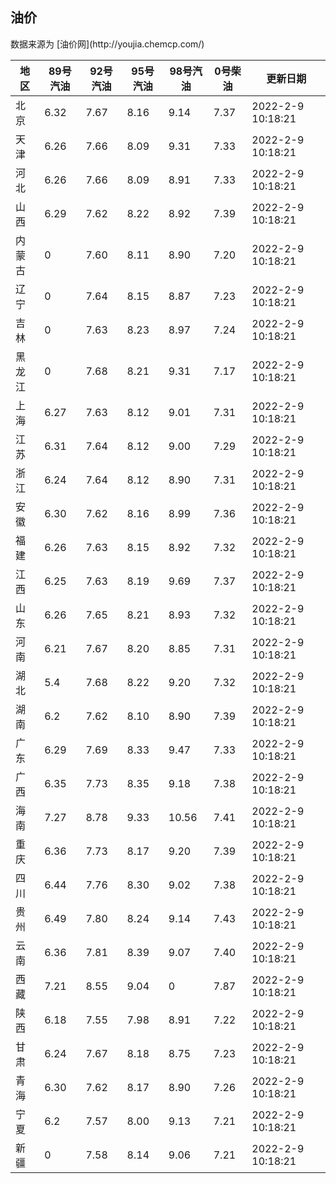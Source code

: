 
<!DOCTYPE html>
<html lang="zh-cn">
<head>
<link href="https://cdn.jsdelivr.net/gh/RookieFanzk/link/github.css" rel="stylesheet">
</head>

<body>
<h2>油价</h2>
<p>数据来源为 [油价网](http://youjia.chemcp.com/) </p>
<table>
<thead>
<tr>
<th>地区</th>
<th>89号汽油</th>
<th>92号汽油</th>
<th>95号汽油</th>
<th>98号汽油</th>
<th>0号柴油</th>
<th>更新日期</th>
</tr>
</thead>
<tbody>
<tr>
<td>北京</td>
<td>6.32</td>
<td>7.67</td>
<td>8.16</td>
<td>9.14</td>
<td>7.37</td>
<td>2022-2-9 10:18:21</td>
</tr>
<tr>
<td>天津</td>
<td>6.26</td>
<td>7.66</td>
<td>8.09</td>
<td>9.31</td>
<td>7.33</td>
<td>2022-2-9 10:18:21</td>
</tr>
<tr>
<td>河北</td>
<td>6.26</td>
<td>7.66</td>
<td>8.09</td>
<td>8.91</td>
<td>7.33</td>
<td>2022-2-9 10:18:21</td>
</tr>
<tr>
<td>山西</td>
<td>6.29</td>
<td>7.62</td>
<td>8.22</td>
<td>8.92</td>
<td>7.39</td>
<td>2022-2-9 10:18:21</td>
</tr>
<tr>
<td>内蒙古</td>
<td>0</td>
<td>7.60</td>
<td>8.11</td>
<td>8.90</td>
<td>7.20</td>
<td>2022-2-9 10:18:21</td>
</tr>
<tr>
<td>辽宁</td>
<td>0</td>
<td>7.64</td>
<td>8.15</td>
<td>8.87</td>
<td>7.23</td>
<td>2022-2-9 10:18:21</td>
</tr>
<tr>
<td>吉林</td>
<td>0</td>
<td>7.63</td>
<td>8.23</td>
<td>8.97</td>
<td>7.24</td>
<td>2022-2-9 10:18:21</td>
</tr>
<tr>
<td>黑龙江</td>
<td>0</td>
<td>7.68</td>
<td>8.21</td>
<td>9.31</td>
<td>7.17</td>
<td>2022-2-9 10:18:21</td>
</tr>
<tr>
<td>上海</td>
<td>6.27</td>
<td>7.63</td>
<td>8.12</td>
<td>9.01</td>
<td>7.31</td>
<td>2022-2-9 10:18:21</td>
</tr>
<tr>
<td>江苏</td>
<td>6.31</td>
<td>7.64</td>
<td>8.12</td>
<td>9.00</td>
<td>7.29</td>
<td>2022-2-9 10:18:21</td>
</tr>
<tr>
<td>浙江</td>
<td>6.24</td>
<td>7.64</td>
<td>8.12</td>
<td>8.90</td>
<td>7.31</td>
<td>2022-2-9 10:18:21</td>
</tr>
<tr>
<td>安徽</td>
<td>6.30</td>
<td>7.62</td>
<td>8.16</td>
<td>8.99</td>
<td>7.36</td>
<td>2022-2-9 10:18:21</td>
</tr>
<tr>
<td>福建</td>
<td>6.26</td>
<td>7.63</td>
<td>8.15</td>
<td>8.92</td>
<td>7.32</td>
<td>2022-2-9 10:18:21</td>
</tr>
<tr>
<td>江西</td>
<td>6.25</td>
<td>7.63</td>
<td>8.19</td>
<td>9.69</td>
<td>7.37</td>
<td>2022-2-9 10:18:21</td>
</tr>
<tr>
<td>山东</td>
<td>6.26</td>
<td>7.65</td>
<td>8.21</td>
<td>8.93</td>
<td>7.32</td>
<td>2022-2-9 10:18:21</td>
</tr>
<tr>
<td>河南</td>
<td>6.21</td>
<td>7.67</td>
<td>8.20</td>
<td>8.85</td>
<td>7.31</td>
<td>2022-2-9 10:18:21</td>
</tr>
<tr>
<td>湖北</td>
<td>5.4</td>
<td>7.68</td>
<td>8.22</td>
<td>9.20</td>
<td>7.32</td>
<td>2022-2-9 10:18:21</td>
</tr>
<tr>
<td>湖南</td>
<td>6.2</td>
<td>7.62</td>
<td>8.10</td>
<td>8.90</td>
<td>7.39</td>
<td>2022-2-9 10:18:21</td>
</tr>
<tr>
<td>广东</td>
<td>6.29</td>
<td>7.69</td>
<td>8.33</td>
<td>9.47</td>
<td>7.33</td>
<td>2022-2-9 10:18:21</td>
</tr>
<tr>
<td>广西</td>
<td>6.35</td>
<td>7.73</td>
<td>8.35</td>
<td>9.18</td>
<td>7.38</td>
<td>2022-2-9 10:18:21</td>
</tr>
<tr>
<td>海南</td>
<td>7.27</td>
<td>8.78</td>
<td>9.33</td>
<td>10.56</td>
<td>7.41</td>
<td>2022-2-9 10:18:21</td>
</tr>
<tr>
<td>重庆</td>
<td>6.36</td>
<td>7.73</td>
<td>8.17</td>
<td>9.20</td>
<td>7.39</td>
<td>2022-2-9 10:18:21</td>
</tr>
<tr>
<td>四川</td>
<td>6.44</td>
<td>7.76</td>
<td>8.30</td>
<td>9.02</td>
<td>7.38</td>
<td>2022-2-9 10:18:21</td>
</tr>
<tr>
<td>贵州</td>
<td>6.49</td>
<td>7.80</td>
<td>8.24</td>
<td>9.14</td>
<td>7.43</td>
<td>2022-2-9 10:18:21</td>
</tr>
<tr>
<td>云南</td>
<td>6.36</td>
<td>7.81</td>
<td>8.39</td>
<td>9.07</td>
<td>7.40</td>
<td>2022-2-9 10:18:21</td>
</tr>
<tr>
<td>西藏</td>
<td>7.21</td>
<td>8.55</td>
<td>9.04</td>
<td>0</td>
<td>7.87</td>
<td>2022-2-9 10:18:21</td>
</tr>
<tr>
<td>陕西</td>
<td>6.18</td>
<td>7.55</td>
<td>7.98</td>
<td>8.91</td>
<td>7.22</td>
<td>2022-2-9 10:18:21</td>
</tr>
<tr>
<td>甘肃</td>
<td>6.24</td>
<td>7.67</td>
<td>8.18</td>
<td>8.75</td>
<td>7.23</td>
<td>2022-2-9 10:18:21</td>
</tr>
<tr>
<td>青海</td>
<td>6.30</td>
<td>7.62</td>
<td>8.17</td>
<td>8.90</td>
<td>7.26</td>
<td>2022-2-9 10:18:21</td>
</tr>
<tr>
<td>宁夏</td>
<td>6.2</td>
<td>7.57</td>
<td>8.00</td>
<td>9.13</td>
<td>7.21</td>
<td>2022-2-9 10:18:21</td>
</tr>
<tr>
<td>新疆</td>
<td>0</td>
<td>7.58</td>
<td>8.14</td>
<td>9.06</td>
<td>7.21</td>
<td>2022-2-9 10:18:21</td>
</tr>
</tbody>
</table>
</body>
</html>
